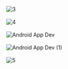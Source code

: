 ![3](https://github.com/user-attachments/assets/4485573f-be2b-47c7-b7f4-d3e115cb2fe2)<br><br>
![4](https://github.com/user-attachments/assets/791795fe-1727-43c8-af71-1db0f96053be)<br><br>
![Android App Dev](https://github.com/user-attachments/assets/09757c4f-3745-4230-9a88-e0abf6b8ade5)<br><br>
![Android App Dev (1)](https://github.com/user-attachments/assets/7d83ee47-a948-43e8-93f4-5e9327265420)<br><br>
![5](https://github.com/user-attachments/assets/f19a5c04-691a-4091-834f-fa43d735efad)
